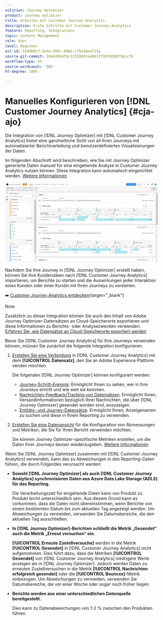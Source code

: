 ```yaml
---
solution: Journey Optimizer
product: journey optimizer
title: Arbeiten mit Customer Journey Analytics
description: Erste Schritte mit Customer Journey Analytics
feature: Reporting, Integrations
topic: Content Management
role: User
level: Beginner
exl-id: 5349b0cf-da4e-458c-89be-c75a38e4721a
source-git-commit: 5b8d26b4fbc323308b5a49672f9d30298756ccf9
workflow-type: ht
source-wordcount: '381'
ht-degree: 100%

---
```


# Manuelles Konfigurieren von [!DNL Customer Journey Analytics] {#cja-ajo}

Die Integration von [!DNL Journey Optimizer] mit [!DNL Customer Journey Analytics] bietet eine ganzheitliche Sicht von all Ihren Journeys mit automatisierter Berichtverteilung und benutzerdefinierten Visualisierungen der Daten.

Im folgenden Abschnitt wird beschrieben, wie Sie mit Journey Optimizer generierte Daten manuell für eine eingehende Analyse in Customer Journey Analytics nutzen können. Diese Integration kann automatisch eingerichtet werden. [Weitere Informationen](report-gs-cja.md)

![](assets/cja.png)

Nachdem Sie Ihre Journey in [!DNL Journey Optimizer] erstellt haben, können Sie Ihre Kundendaten nach [!DNL Customer Journey Analytics] importieren, um Berichte zu starten und die Auswirkungen jeder Interaktion eines Kunden oder einer Kundin mit Ihren Journeys zu verstehen.

➡️ [Customer Journey Analytics entdecken](https://experienceleague.adobe.com/de/docs/analytics-platform/using/integrations/ajo#manually-configure-a-data-view-to-be-used-with-journey-optimizer){target="_blank"}

>[!NOTE]
>
>Zusätzlich zu dieser Integration können Sie auch den Inhalt von Adobe Journey Optimizer-Datensätzen an Cloud-Speicherorte exportieren und diese Informationen zu Berichts- oder Analysezwecken verwenden. [Erfahren Sie, wie Datensätze an Cloud-Speicherorte exportiert werden](../data/export-datasets.md)
>

Bevor Sie [!DNL Customer Journey Analytics] für Ihre Journeys verwenden können, müssen Sie zunächst die folgende Integration konfigurieren:

1. [Erstellen Sie eine Verbindung](https://experienceleague.adobe.com/docs/analytics-platform/using/cja-connections/create-connection.html?lang=de) in [!DNL Customer Journey Analytics] mit dem **[!UICONTROL Datensatz]**, den Sie an Adobe Experience Platform senden möchten.

   Die folgenden [!DNL Journey Optimizer] können konfiguriert werden:
   * [Journey-Schritt-Ereignis](../data/datasets-query-examples.md#journey-step-event): Ermöglicht Ihnen zu sehen, wer in Ihre Journeys eintritt und wie weit sie kommen.
   * [Nachrichten-Feedback/Tracking von Datensätzen](../data/datasets-query-examples.md#message-feedback-event-dataset): Ermöglicht Ihnen, Versandinformationen bezüglich Ihrer Nachrichten, die über [!DNL Journey Optimizer] gesendet worden sind, anzuzeigen.
   * [Entitäts- und Journey-Datensätze](../data/datasets-query-examples.md#entity-dataset): Ermöglicht Ihnen, Anzeigenamen zu suchen und diese in Ihrem Reporting zu verwenden.

1. [Erstellen Sie eine Datenansicht](https://experienceleague.adobe.com/docs/analytics-platform/using/cja-dataviews/create-dataview.html?lang=de) für die Konfiguration von Abmessungen und Metriken, die Sie für Ihren Bericht verwenden möchten.

   Sie können Journey Optimizer-spezifische Metriken erstellen, um die Daten Ihrer Journeys besser wiederzugeben. [Weitere Informationen](https://experienceleague.adobe.com/docs/analytics-platform/using/integrations/ajo.html?lang=de#configure-the-data-view-to-accommodate-journey-optimizer-dimensions-and-metrics)

Wenn Sie [!DNL Journey Optimizer] zusammen mit [!DNL Customer Journey Analytics] verwenden, kann das zu Abweichungen in den Reporting-Daten führen, die durch Folgendes verursacht werden:

* **Sowohl [!DNL Journey Optimizer] als auch [!DNL Customer Journey Analytics] synchronisieren Daten aus Azure Data Lake Storage (ADLS) für das Reporting.**

  Die Verarbeitungszeit für eingehende Daten kann von Produkt zu Produkt leicht unterschiedlich sein. Aus diesem Grund kann es vorkommen, dass die Daten nicht übereinstimmen, wenn Berichte von einem bestimmten Datum bis zum aktuellen Tag angezeigt werden. Um Abweichungen zu vermeiden, verwenden Sie Datumsbereiche, die den aktuellen Tag ausschließen.

* **In [!DNL Journey Optimizer]-Berichten schließt die Metrik „Gesendet“ auch die Metrik „Erneut versuchen“ ein.**

  **[!UICONTROL Erneute Zustellversuche]** werden in die Metrik **[!UICONTROL Gesendet]** in [!DNL Customer Journey Analytics] nicht aufgenommen. Dies führt dazu, dass die Metriken **[!UICONTROL Gesendet]** von [!DNL Customer Journey Analytics] niedrigere Werte anzeigen als in [!DNL Journey Optimizer]. Jedoch werden Daten zu erneuten Zustellversuchen in die Metrik **[!UICONTROL Nachrichten erfolgreich gesendet]** oder die **[!UICONTROL Bounces]**-Metrik einbezogen.
Um Abweichungen zu vermeiden, verwenden Sie Datumsbereiche, die vor einer Woche oder sogar noch früher liegen.

* **Berichte werden aus einer unterschiedlichen Datenquelle bereitgestellt.**

  Dies kann zu Datenabweichungen von 1-2 % zwischen den Produkten führen.
